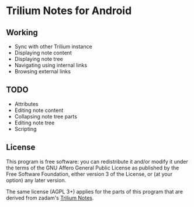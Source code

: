 # Trilium Notes for Android

## Working
- Sync with other Trilium instance
- Displaying note content
- Displaying note tree
- Navigating using internal links
- Browsing external links

## TODO
- Attributes
- Editing note content
- Collapsing note tree parts
- Editing note tree
- Scripting

## License

This program is free software: you can redistribute it and/or modify it under the terms of the GNU Affero General Public License as published by the Free Software Foundation, either version 3 of the License, or (at your option) any later version.

The same license (AGPL 3+) applies for the parts of this program that are derived from zadam's [Trilium Notes](https://github.com/zadam/trilium/).